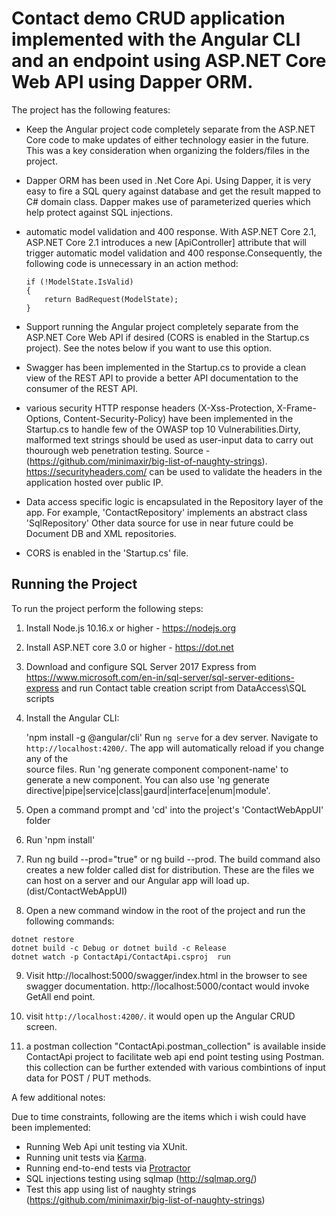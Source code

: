 # Contact demo CRUD application implemented with the Angular CLI and an endpoint using ASP.NET Core Web API using Dapper ORM.

The project has the following features:

* Keep the Angular project code completely separate from the ASP.NET Core code to make updates of either technology easier in the future. This was a key consideration when organizing the folders/files in the project.

* Dapper ORM has been used in .Net Core Api. Using Dapper, it is very easy to fire a SQL query against database and get the result mapped to C# domain class. Dapper makes use of parameterized queries which help protect against SQL injections.

* automatic model validation and 400 response. With ASP.NET Core 2.1, ASP.NET Core 2.1 introduces a new [ApiController] attribute that will trigger automatic model validation and 400 response.Consequently, the following code is unnecessary in an action method:

    ```
    if (!ModelState.IsValid)
    {
        return BadRequest(ModelState);
    }
    ```

* Support running the Angular project completely separate from the ASP.NET Core Web API if desired (CORS is enabled in the Startup.cs project). See the notes below if you want to use this option.

* Swagger has been implemented in the Startup.cs to provide a clean view of the REST API to provide a better API documentation to the consumer of the REST API. 

* various security HTTP response headers (X-Xss-Protection, X-Frame-Options, Content-Security-Policy) have been implemented in the Startup.cs to handle few of the OWASP top 10 Vulnerabilities.Dirty, malformed text strings should be used as user-input data to carry out thourough web penetration testing. Source - (https://github.com/minimaxir/big-list-of-naughty-strings). https://securityheaders.com/ can be used to validate the headers in the application hosted over public IP. 

* Data access specific logic is encapsulated in the Repository layer of the app. For example, 'ContactRepository' implements an abstract class 'SqlRepository' Other data source for use in near future could be Document DB and XML repositories.

* CORS is enabled in the 'Startup.cs' file.

## Running the Project

To run the project perform the following steps:

1. Install Node.js 10.16.x or higher - https://nodejs.org

2. Install ASP.NET core 3.0 or higher - https://dot.net

3. Download and configure SQL Server 2017 Express from https://www.microsoft.com/en-in/sql-server/sql-server-editions-express and run Contact table creation script from DataAccess\SQL scripts  

4. Install the Angular CLI:

    'npm install -g @angular/cli'
    Run `ng serve` for a dev server. Navigate to `http://localhost:4200/`. The app will automatically reload if you change any of the   
    source files.
    Run 'ng generate component component-name' to generate a new component. You can also use 'ng generate     
    directive|pipe|service|class|gaurd|interface|enum|module'.

5. Open a command prompt and 'cd' into the project's 'ContactWebAppUI' folder

6. Run 'npm install'

7. Run ng build --prod="true" or ng build --prod. The build command also creates a new folder called dist for distribution. These are the files we can host on a server and our Angular app will load up. (dist/ContactWebAppUI)

8. Open a new command window in the root of the project and run the following commands:

```
dotnet restore
dotnet build -c Debug or dotnet build -c Release
dotnet watch -p ContactApi/ContactApi.csproj  run
```

9. Visit http://localhost:5000/swagger/index.html in the browser to see swagger documentation. http://localhost:5000/contact would invoke GetAll end point.

10. visit `http://localhost:4200/`. it would open up the Angular CRUD screen.

11. a postman collection "ContactApi.postman_collection" is available inside ContactApi project to facilitate web api end point testing using Postman. this collection can be further extended with various combintions of input data for POST / PUT methods.

A few additional notes:

Due to time constraints, following are the items which i wish could have been implemented:

* Running Web Api unit testing via XUnit.
* Running unit tests via [Karma](https://karma-runner.github.io).
* Running end-to-end tests via [Protractor](http://www.protractortest.org/)
* SQL injections testing using sqlmap (http://sqlmap.org/)
* Test this app using list of naughty strings (https://github.com/minimaxir/big-list-of-naughty-strings)
